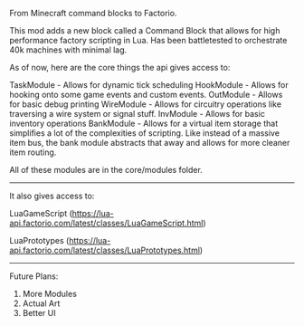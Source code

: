 From Minecraft command blocks to Factorio.

This mod adds a new block called a Command Block that allows for high performance factory scripting in Lua. Has been battletested to orchestrate 40k machines with minimal lag.

As of now, here are the core things the api gives access to:

TaskModule - Allows for dynamic tick scheduling
HookModule - Allows for hooking onto some game events and custom events.
OutModule - Allows for basic debug printing
WireModule - Allows for circuitry operations like traversing a wire system or signal stuff.
InvModule - Allows for basic inventory operations
BankModule - Allows for a virtual item storage that simplifies a lot of the complexities of scripting.
Like instead of a massive item bus, the bank module abstracts that away and allows for more cleaner item routing.

All of these modules are in the core/modules folder.

-------------------------

It also gives access to:

LuaGameScript (https://lua-api.factorio.com/latest/classes/LuaGameScript.html)

LuaPrototypes (https://lua-api.factorio.com/latest/classes/LuaPrototypes.html)

-------------------------

Future Plans:

1. More Modules
2. Actual Art
3. Better UI
